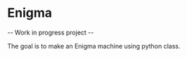 # Enigma

-- Work in progress project --

The goal is to make an Enigma machine using python class.


